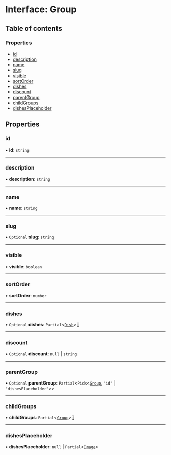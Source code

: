 # Interface: Group

## Table of contents

### Properties

- [id](Group.md#id)
- [description](Group.md#description)
- [name](Group.md#name)
- [slug](Group.md#slug)
- [visible](Group.md#visible)
- [sortOrder](Group.md#sortorder)
- [dishes](Group.md#dishes)
- [discount](Group.md#discount)
- [parentGroup](Group.md#parentgroup)
- [childGroups](Group.md#childgroups)
- [dishesPlaceholder](Group.md#dishesplaceholder)

## Properties

### id

• **id**: `string`

___

### description

• **description**: `string`

___

### name

• **name**: `string`

___

### slug

• `Optional` **slug**: `string`

___

### visible

• **visible**: `boolean`

___

### sortOrder

• **sortOrder**: `number`

___

### dishes

• `Optional` **dishes**: `Partial`<[`Dish`](Dish.md)\>[]

___

### discount

• `Optional` **discount**: ``null`` \| `string`

___

### parentGroup

• `Optional` **parentGroup**: `Partial`<`Pick`<[`Group`](Group.md), ``"id"`` \| ``"dishesPlaceholder"``\>\>

___

### childGroups

• **childGroups**: `Partial`<[`Group`](Group.md)\>[]

___

### dishesPlaceholder

• **dishesPlaceholder**: ``null`` \| `Partial`<[`Image`](Image.md)\>

